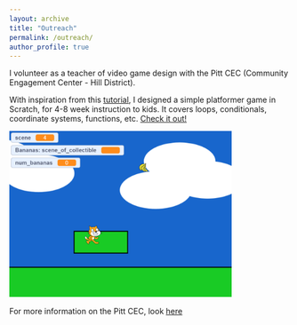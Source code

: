 ```yaml
---
layout: archive
title: "Outreach"
permalink: /outreach/
author_profile: true
---
```


I volunteer as a teacher of video game design with the Pitt CEC (Community Engagement Center - Hill District). 

With inspiration from this [tutorial](https://www.youtube.com/watch?v=D16hTnDGweo&list=PLy4zsTUHwGJIATydhFeZa5pspLZR7yE__&index=1), I designed a simple platformer game in Scratch, for 4-8 week instruction to kids. It covers loops, conditionals, coordinate systems, functions, etc. [Check it out!](https://scratch.mit.edu/projects/717808963/)

<img src="../files/scratch_ex.PNG" width="400">

For more information on the Pitt CEC, look [here](https://cec.pitt.edu/) 
